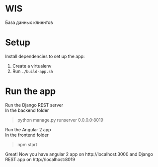 # WIS
База данных клиентов

# Setup
Install dependencies to set up the app:  
1) Create a virtualenv  
2) Run `./build-app.sh`  

# Run the app
Run the Django REST server  
In the backend folder  
> python manage.py runserver 0.0.0.0:8019  

Run the Angular 2 app  
In the frontend folder  
> npm start

Great! Now you have angular 2 app on http://localhost:3000 and Django REST app on http://localhost:8019
